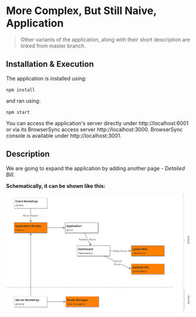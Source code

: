 # More Complex, But Still Naive, Application

> Other variants of the application, along with their short description are linked from
> master branch.

## Installation & Execution

The application is installed using:

```
npm install
```

and ran using:

```
npm start
```

You can access the application's server directly under http://localhost:6001 or via its BrowserSync access server http://localhost:3000. BrowserSync console is available under http://localhost:3001.

## Description

We are going to expand the application by adding another page - *Detailed Bill*.

**Schematically, it can be shown like this:**

![Application Components](complex-app-structure.png)